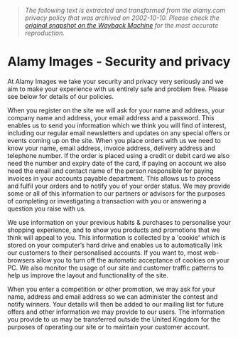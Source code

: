 > *The following text is extracted and transformed from the alamy.com privacy policy that was archived on 2002-10-10. Please check the [original snapshot on the Wayback Machine](https://web.archive.org/web/20021010003235id_/http%3A//www.alamy.com/help/privacy.asp) for the most accurate reproduction.*

# Alamy Images - Security and privacy

At Alamy Images we take your security and privacy very seriously and we aim to make your experience with us entirely safe and problem free. Please see below for details of our policies.

When you register on the site we will ask for your name and address, your company name and address, your email address and a password. This enables us to send you information which we think you will find of interest, including our regular email newsletters and updates on any special offers or events coming up on the site. When you place orders with us we need to know your name, email address, invoice address, delivery address and telephone number. If the order is placed using a credit or debit card we also need the number and expiry date of the card, if paying on account we also need the email and contact name of the person responsible for paying invoices in your accounts payable department. This allows us to process and fulfil your orders and to notify you of your order status. We may provide some or all of this information to our partners or advisors for the purposes of completing or investigating a transaction with you or answering a question you raise with us.

We use information on your previous habits & purchases to personalise your shopping experience, and to show you products and promotions that we think will appeal to you. This information is collected by a 'cookie' which is stored on your computer’s hard drive and enables us to automatically link our customers to their personalised accounts. If you want to, most web-browsers allow you to turn off the automatic acceptance of cookies on your PC. We also monitor the usage of our site and customer traffic patterns to help us improve the layout and functionality of the site.

When you enter a competition or other promotion, we may ask for your name, address and email address so we can administer the contest and notify winners. Your details will then be added to our mailing list for future offers and other information we may provide to our users. The information you provide to us may be transferred outside the United Kingdom for the purposes of operating our site or to maintain your customer account.
